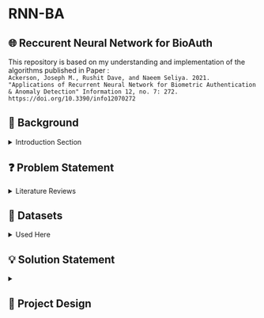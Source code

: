 # RNN-BA
## 🌐 Reccurent Neural Network for BioAuth

This repository is based on my understanding and implementation of the algorithms published in Paper : <br>
`Ackerson, Joseph M., Rushit Dave, and Naeem Seliya. 2021. "Applications of Recurrent Neural Network for Biometric Authentication & Anomaly Detection" Information 12, no. 7: 272. https://doi.org/10.3390/info12070272`


## 🔨 Background
<details>
<summary>Introduction Section</summary><br>
<p>1. A few examples of
biometric authentication are mouse movement authentication, keystroke authentication,
handwritten password authentication, and even palm print authentication. Moving
away from sensor-based biometric authentication makes it available to numerous different
uses that previously required a specific sensor. Not only will this allow for more accessible
biometric authentication, but it will keep the system and devices more secure as these types
of biometrics are much harder to impersonate. RNNs can also open the environments in
which authentication is performed.</p>

<p>2. Facial recognition ranges from identifying one’s identity to deciphering their
emotions. Expression recognition often relies on a CNN for extraction of important features
from image data before that image data can be used by the RNN [6]. Once these features are
deciphered the LSTM RNN can make a prediction about the emotion perceived</p>

<p>3. One popular implementation of RNNs is applied to the domain of anomaly detection.
Anomaly detection can range from detecting spam emails, to malicious network traffic
and maritime vessel traffic</p>

<p>4. One such application of anomaly detection can be applied to Internet of
Things (IoT) devices. An example of Anomaly Detection in IoT devices can be seen in where researchers develop an Intrusion Detection System
(IDS) for IoT devices. An IDS using a RNN would rely on detecting anomalous patterns in
the data to alert a user if there was anyone trying to hack into their IoT devices.</p>
  
These are the four main topics that this paper will be reviewing. The goal of this paper
is to analyze novel approaches in each of the four applications of RNNs. 
  
</details>


## ❓ Problem Statement
<details>
<summary>Literature Reviews</summary> <br>
1. Novel Smartphone Authentication Techniques 
<p>Fernandez-Lopez, Pablo, Judith Liu-Jimenez, Kiyoshi Kiyokawa, Yang Wu, and Raul Sanchez-Reillo. 2019. "Recurrent Neural Network for Inertial Gait User Recognition in Smartphones" Sensors 19, no. 18: 4054. https://doi.org/10.3390/s19184054</p>

<p>2. Mouse and Keyboard Authentication Methods <br>
S. Fu, D. Qin, D. Qiao and G. T. Amariucai, "RUMBA-Mouse: Rapid User Mouse-Behavior Authentication Using a CNN-RNN Approach," 2020 IEEE Conference on Communications and Network Security (CNS), Avignon, France, 2020, pp. 1-9, doi: 10.1109/CNS48642.2020.9162287.</p>

<p>3. Handwritten Authentication Methods <br>
R. Tolosana, R. Vera-Rodriguez, J. Fierrez and J. Ortega-Garcia, "Biometric Signature Verification Using Recurrent Neural Networks," 2017 14th IAPR International Conference on Document Analysis and Recognition (ICDAR), Kyoto, Japan, 2017, pp. 652-657, doi: 10.1109/ICDAR.2017.112</p>

  
</details>

## 💽 Datasets
<details>
<summary>Used Here</summary> <br>
[OUDB] https://www.cs.ou.edu/~database/ <br>
[BioSecurID] http://atvs.ii.uam.es/databases.jsp <br>
[eBioDigitDB] https://github.com/BiDAlab/eBioDigitDB
</details>

## 💡 Solution Statement
<details>
<summary></summary>
</details>


## 🎨 Project Design
